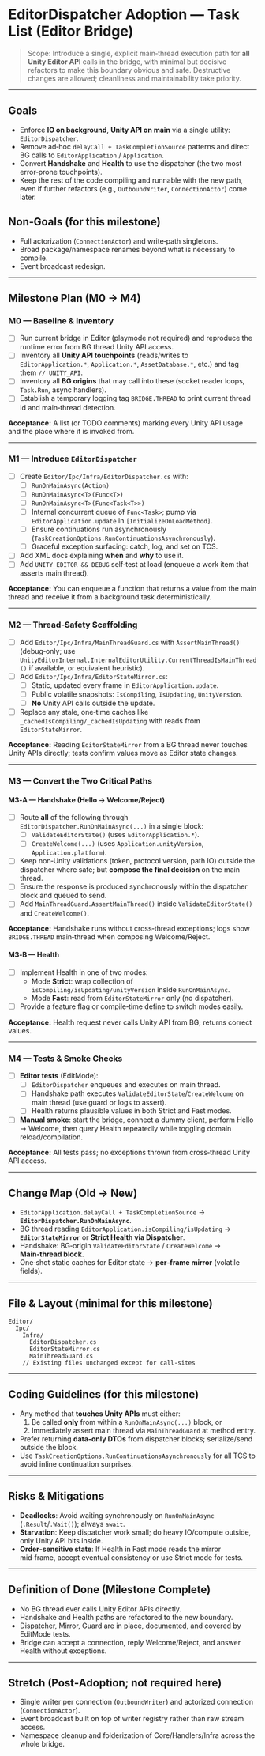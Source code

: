 # EditorDispatcher Adoption — Task List (Editor Bridge)

> Scope: Introduce a single, explicit main‑thread execution path for **all Unity Editor API** calls in the bridge, with minimal but decisive refactors to make this boundary obvious and safe. Destructive changes are allowed; cleanliness and maintainability take priority.

---

## Goals
- Enforce **IO on background**, **Unity API on main** via a single utility: `EditorDispatcher`.
- Remove ad‑hoc `delayCall + TaskCompletionSource` patterns and direct BG calls to `EditorApplication` / `Application`.
- Convert **Handshake** and **Health** to use the dispatcher (the two most error‑prone touchpoints).
- Keep the rest of the code compiling and runnable with the new path, even if further refactors (e.g., `OutboundWriter`, `ConnectionActor`) come later.

## Non‑Goals (for this milestone)
- Full actorization (`ConnectionActor`) and write‑path singletons.
- Broad package/namespace renames beyond what is necessary to compile.
- Event broadcast redesign.

---

## Milestone Plan (M0 → M4)

### M0 — Baseline & Inventory
- [ ] Run current bridge in Editor (playmode not required) and reproduce the runtime error from BG thread Unity API access.
- [ ] Inventory all **Unity API touchpoints** (reads/writes to `EditorApplication.*`, `Application.*`, `AssetDatabase.*`, etc.) and tag them `// UNITY_API`.
- [ ] Inventory all **BG origins** that may call into these (socket reader loops, `Task.Run`, async handlers).
- [ ] Establish a temporary logging tag `BRIDGE.THREAD` to print current thread id and main‑thread detection.

**Acceptance:** A list (or TODO comments) marking every Unity API usage and the place where it is invoked from.

---

### M1 — Introduce `EditorDispatcher`
- [ ] Create `Editor/Ipc/Infra/EditorDispatcher.cs` with:
  - [ ] `RunOnMainAsync(Action)`
  - [ ] `RunOnMainAsync<T>(Func<T>)`
  - [ ] `RunOnMainAsync<T>(Func<Task<T>>)`
  - [ ] Internal concurrent queue of `Func<Task>`; pump via `EditorApplication.update` in `[InitializeOnLoadMethod]`.
  - [ ] Ensure continuations run asynchronously (`TaskCreationOptions.RunContinuationsAsynchronously`).
  - [ ] Graceful exception surfacing: catch, log, and set on TCS.
- [ ] Add XML docs explaining **when** and **why** to use it.
- [ ] Add `UNITY_EDITOR && DEBUG` self‑test at load (enqueue a work item that asserts main thread).

**Acceptance:** You can enqueue a function that returns a value from the main thread and receive it from a background task deterministically.

---

### M2 — Thread‑Safety Scaffolding
- [ ] Add `Editor/Ipc/Infra/MainThreadGuard.cs` with `AssertMainThread()` (debug‑only; use `UnityEditorInternal.InternalEditorUtility.CurrentThreadIsMainThread()` if available, or equivalent heuristic).
- [ ] Add `Editor/Ipc/Infra/EditorStateMirror.cs`:
  - [ ] Static, updated every frame in `EditorApplication.update`.
  - [ ] Public volatile snapshots: `IsCompiling`, `IsUpdating`, `UnityVersion`.
  - [ ] **No** Unity API calls outside the update.
- [ ] Replace any stale, one‑time caches like `_cachedIsCompiling/_cachedIsUpdating` with reads from `EditorStateMirror`.

**Acceptance:** Reading `EditorStateMirror` from a BG thread never touches Unity APIs directly; tests confirm values move as Editor state changes.

---

### M3 — Convert the Two Critical Paths

#### M3‑A — Handshake (Hello → Welcome/Reject)
- [ ] Route **all** of the following through `EditorDispatcher.RunOnMainAsync(...)` in a single block:
  - [ ] `ValidateEditorState()` (uses `EditorApplication.*`).
  - [ ] `CreateWelcome(...)` (uses `Application.unityVersion`, `Application.platform`).
- [ ] Keep non‑Unity validations (token, protocol version, path IO) outside the dispatcher where safe; but **compose the final decision** on the main thread.
- [ ] Ensure the response is produced synchronously within the dispatcher block and queued to send.
- [ ] Add `MainThreadGuard.AssertMainThread()` inside `ValidateEditorState()` and `CreateWelcome()`.

**Acceptance:** Handshake runs without cross‑thread exceptions; logs show `BRIDGE.THREAD` main‑thread when composing Welcome/Reject.

#### M3‑B — Health
- [ ] Implement Health in one of two modes:
  - Mode **Strict**: wrap collection of `isCompiling/isUpdating/unityVersion` inside `RunOnMainAsync`.
  - Mode **Fast**: read from `EditorStateMirror` only (no dispatcher).
- [ ] Provide a feature flag or compile‑time define to switch modes easily.

**Acceptance:** Health request never calls Unity API from BG; returns correct values.

---

### M4 — Tests & Smoke Checks
- [ ] **Editor tests** (EditMode):
  - [ ] `EditorDispatcher` enqueues and executes on main thread.
  - [ ] Handshake path executes `ValidateEditorState`/`CreateWelcome` on main thread (use guard or logs to assert).
  - [ ] Health returns plausible values in both Strict and Fast modes.
- [ ] **Manual smoke**: start the bridge, connect a dummy client, perform Hello → Welcome, then query Health repeatedly while toggling domain reload/compilation.

**Acceptance:** All tests pass; no exceptions thrown from cross‑thread Unity API access.

---

## Change Map (Old → New)
- `EditorApplication.delayCall + TaskCompletionSource` → **`EditorDispatcher.RunOnMainAsync`**.
- BG thread reading `EditorApplication.isCompiling/isUpdating` → **`EditorStateMirror`** or **Strict Health via Dispatcher**.
- Handshake: BG‑origin `ValidateEditorState` / `CreateWelcome` → **Main‑thread block**.
- One‑shot static caches for Editor state → **per‑frame mirror** (volatile fields).

---

## File & Layout (minimal for this milestone)
```
Editor/
  Ipc/
    Infra/
      EditorDispatcher.cs
      EditorStateMirror.cs
      MainThreadGuard.cs
    // Existing files unchanged except for call‑sites
```

---

## Coding Guidelines (for this milestone)
- Any method that **touches Unity APIs** must either:
  1) Be called **only** from within a `RunOnMainAsync(...)` block, or
  2) Immediately assert main thread via `MainThreadGuard` at method entry.
- Prefer returning **data‑only DTOs** from dispatcher blocks; serialize/send outside the block.
- Use `TaskCreationOptions.RunContinuationsAsynchronously` for all TCS to avoid inline continuation surprises.

---

## Risks & Mitigations
- **Deadlocks**: Avoid waiting synchronously on `RunOnMainAsync` (`.Result`/`.Wait()`); always `await`.
- **Starvation**: Keep dispatcher work small; do heavy IO/compute outside, only Unity API bits inside.
- **Order‑sensitive state**: If Health in Fast mode reads the mirror mid‑frame, accept eventual consistency or use Strict mode for tests.

---

## Definition of Done (Milestone Complete)
- No BG thread ever calls Unity Editor APIs directly.
- Handshake and Health paths are refactored to the new boundary.
- Dispatcher, Mirror, Guard are in place, documented, and covered by EditMode tests.
- Bridge can accept a connection, reply Welcome/Reject, and answer Health without exceptions.

---

## Stretch (Post‑Adoption; not required here)
- Single writer per connection (`OutboundWriter`) and actorized connection (`ConnectionActor`).
- Event broadcast built on top of writer registry rather than raw stream access.
- Namespace cleanup and folderization of Core/Handlers/Infra across the whole bridge.

